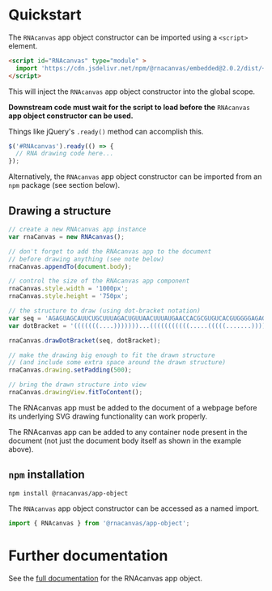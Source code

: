 # Quickstart

The `RNAcanvas` app object constructor
can be imported using a `<script>` element.

```html
<script id="RNAcanvas" type="module" >
  import 'https://cdn.jsdelivr.net/npm/@rnacanvas/embedded@2.0.2/dist/+esm';
</script>
```

This will inject the `RNAcanvas` app object constructor into the global scope.

<b>Downstream code must wait for the script to load
before the</b> `RNAcanvas` <b>app object constructor can be used.</b>

Things like jQuery's `.ready()` method can accomplish this.

```javascript
$('#RNAcanvas').ready(() => {
  // RNA drawing code here...
});
```

Alternatively, the `RNAcanvas` app object constructor
can be imported from an `npm` package (see section below).

## Drawing a structure

```javascript
// create a new RNAcanvas app instance
var rnaCanvas = new RNAcanvas();

// don't forget to add the RNAcanvas app to the document
// before drawing anything (see note below)
rnaCanvas.appendTo(document.body);

// control the size of the RNAcanvas app component
rnaCanvas.style.width = '1000px';
rnaCanvas.style.height = '750px';

// the structure to draw (using dot-bracket notation)
var seq = 'AGAGUAGCAUUCUGCUUUAGACUGUUAACUUUAUGAACCACGCGUGUCACGUGGGGAGAGUUAACAGCGCCC';
var dotBracket = '(((((((....)))))))...(((((((((((.....(((((.......)))))..))))))))))).....';

rnaCanvas.drawDotBracket(seq, dotBracket);

// make the drawing big enough to fit the drawn structure
// (and include some extra space around the drawn structure)
rnaCanvas.drawing.setPadding(500);

// bring the drawn structure into view
rnaCanvas.drawingView.fitToContent();
```

The RNAcanvas app must be added to the document of a webpage
before its underlying SVG drawing functionality can work properly.

The RNAcanvas app can be added to any container node present in the document
(not just the document body itself as shown in the example above).

## `npm` installation

```
npm install @rnacanvas/app-object
```

The `RNAcanvas` app object constructor can be accessed as a named import.

```javascript
import { RNAcanvas } from '@rnacanvas/app-object';
```

# Further documentation

See the [full documentation](https://pzhaojohnson.github.io/rnacanvas.app-object/) for the RNAcanvas app object.
